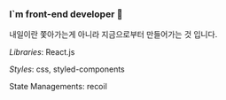 ### I`m front-end developer 👋

내일이란 쫓아가는게 아니라 지금으로부터 만들어가는 것 입니다.

*Libraries*: React.js

*Styles*: css, styled-components

State Managements: recoil

<!--
**Ethen1264/Ethen1264** is a ✨ _special_ ✨ repository because its `README.md` (this file) appears on your GitHub profile.

Here are some ideas to get you started:

- 🔭 I’m currently working on ...
- 🌱 I’m currently learning ...
- 👯 I’m looking to collaborate on ...
- 🤔 I’m looking for help with ...
- 💬 Ask me about ...
- 📫 How to reach me: ...
- 😄 Pronouns: ...
- ⚡ Fun fact: ...
-->
